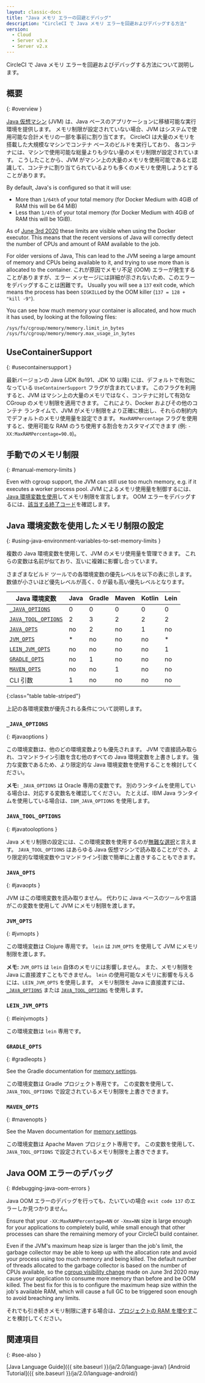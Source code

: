```yaml
---
layout: classic-docs
title: "Java メモリ エラーの回避とデバッグ"
description: "CircleCI で Java メモリ エラーを回避およびデバッグする方法"
version:
  - Cloud
  - Server v3.x
  - Server v2.x
---
```


CircleCI で Java メモリ エラーを回避およびデバッグする方法について説明します。

## 概要
{: #overview }

[Java 仮想マシン](https://ja.wikipedia.org/wiki/Java仮想マシン) (JVM) は、Java ベースのアプリケーションに移植可能な実行環境を提供します。 メモリ制限が設定されていない場合、JVM はシステムで使用可能な合計メモリの一部を事前に割り当てます。 CircleCI は大量のメモリを搭載した大規模なマシンでコンテナ ベースのビルドを実行しており、 各コンテナには、マシンで使用可能な総量よりも少ない量のメモリ制限が設定されています。 こうしたことから、JVM がマシン上の大量のメモリを使用可能であると認識して、コンテナに割り当てられているよりも多くのメモリを使用しようとすることがあります。

By default, Java's is configured so that it will use:
- More than `1/64th` of your total memory (for Docker Medium with 4GiB of RAM this will be 64 MiB)
- Less than `1/4th` of your total memory (for Docker Medium with 4GiB of RAM this will be 1GiB).

As of [June 3rd 2020](https://circleci.com/changelog/#container-cgroup-limits-now-visible-inside-the-docker-executor) these limits are visible when using the Docker executor. This means that the recent versions of Java will correctly detect the number of CPUs and amount of RAM available to the job.

For older versions of Java, This can lead to the JVM seeing a large amount of memory and CPUs being available to it, and trying to use more than is allocated to the container. これが原因でメモリ不足 (OOM) エラーが発生することがありますが、エラー メッセージには詳細が示されないため、このエラーをデバッグすることは困難です。 Usually you will see a `137` exit code, which means the process has been `SIGKILL`ed by the OOM killer (`137 = 128 + "kill -9"`).

You can see how much memory your container is allocated, and how much it has used, by looking at the following files:
```
/sys/fs/cgroup/memory/memory.limit_in_bytes
/sys/fs/cgroup/memory/memory.max_usage_in_bytes
```


## UseContainerSupport
{: #usecontainersupport }

最新バージョンの Java (JDK 8u191、JDK 10 以降) には、デフォルトで有効になっている `UseContainerSupport` フラグが含まれています。 このフラグを利用すると、JVM はマシン上の大量のメモリではなく、コンテナに対して有効な CGroup のメモリ制限を適用できます。 これにより、Docker およびその他のコンテナ ランタイムで、JVM がメモリ制限をより正確に検出し、それらの制約内でデフォルトのメモリ使用量を設定できます。 `MaxRAMPercentage` フラグを使用すると、使用可能な RAM のうち使用する割合をカスタマイズできます (例: `-XX:MaxRAMPercentage=90.0`)。

## 手動でのメモリ制限
{: #manual-memory-limits }

Even with cgroup support, the JVM can still use too much memory, e.g. if it executes a worker process pool. JVM によるメモリ使用量を制御するには、[Java 環境変数を使用](#using-java-environment-variables-to-set-memory-limits)してメモリ制限を宣言します。 OOM エラーをデバッグするには、[該当する終了コード](#debugging-java-oom-errors)を確認します。

## Java 環境変数を使用したメモリ制限の設定
{: #using-java-environment-variables-to-set-memory-limits }

複数の Java 環境変数を使用して、JVM のメモリ使用量を管理できます。 これらの変数は名前が似ており、互いに複雑に影響し合っています。

さまざまなビルド ツールでの各環境変数の優先レベルを以下の表に示します。 数値が小さいほど優先レベルが高く、0 が最も高い優先レベルとなります。

| Java 環境変数                                 | Java | Gradle | Maven | Kotlin | Lein |
| ----------------------------------------- | ---- | ------ | ----- | ------ | ---- |
| [`_JAVA_OPTIONS`](#_java_options)         | 0    | 0      | 0     | 0      | 0    |
| [`JAVA_TOOL_OPTIONS`](#java_tool_options) | 2    | 3      | 2     | 2      | 2    |
| [`JAVA_OPTS`](#java_opts)                 | no   | 2      | no    | 1      | no   |
| [`JVM_OPTS`](#jvm_opts)                   | *    | no     | no    | no     | *    |
| [`LEIN_JVM_OPTS`](#lein_jvm_opts)         | no   | no     | no    | no     | 1    |
| [`GRADLE_OPTS`](#gradle_opts)             | no   | 1      | no    | no     | no   |
| [`MAVEN_OPTS`](#maven_opts)               | no   | no     | 1     | no     | no   |
| CLI 引数                                    | 1    | no     | no    | no     | no   |
{:class="table table-striped"}

上記の各環境変数が優先される条件について説明します。

### `_JAVA_OPTIONS`
{: #javaoptions }

この環境変数は、他のどの環境変数よりも優先されます。 JVM で直接読み取られ、コマンドライン引数を含む他のすべての Java 環境変数を上書きします。 強力な変数であるため、より限定的な Java 環境変数を使用することを検討してください。

**メモ:** `_JAVA_OPTIONS` は Oracle 専用の変数です。 別のランタイムを使用している場合は、対応する変数名を確認してください。 たとえば、IBM Java ランタイムを使用している場合は、`IBM_JAVA_OPTIONS` を使用します。

### `JAVA_TOOL_OPTIONS`
{: #javatooloptions }

Java メモリ制限の設定には、この環境変数を使用するのが[無難な選択](https://docs.oracle.com/javase/8/docs/platform/jvmti/jvmti.html#tooloptions)と言えます。 `JAVA_TOOL_OPTIONS` はあらゆる Java 仮想マシンで読み取ることができ、より限定的な環境変数やコマンドライン引数で簡単に上書きすることもできます。

### `JAVA_OPTS`
{: #javaopts }

JVM はこの環境変数を読み取りません。 代わりに Java ベースのツールや言語がこの変数を使用して JVM にメモリ制限を渡します。

### `JVM_OPTS`
{: #jvmopts }

この環境変数は Clojure 専用です。 `lein` は `JVM_OPTS` を使用して JVM にメモリ制限を渡します。

**メモ:** `JVM_OPTS` は `lein` 自体のメモリには影響しません。 また、メモリ制限を Java に直接渡すこともできません。 `lein` の使用可能なメモリに影響を与えるには、`LEIN_JVM_OPTS` を使用します。 メモリ制限を Java に直接渡すには、[`_JAVA_OPTIONS`](#_java_options) または [`JAVA_TOOL_OPTIONS`](#java_tool_options) を使用します。

### `LEIN_JVM_OPTS`
{: #leinjvmopts }

この環境変数は `lein` 専用です。

### `GRADLE_OPTS`
{: #gradleopts }

See the Gradle documentation for [memory settings](https://docs.gradle.org/current/userguide/build_environment.html#sec:configuring_jvm_memory).

この環境変数は Gradle プロジェクト専用です。 この変数を使用して、`JAVA_TOOL_OPTIONS` で設定されているメモリ制限を上書きできます。

### `MAVEN_OPTS`
{: #mavenopts }

See the Maven documentation for [memory settings](http://maven.apache.org/configure.html).

この環境変数は Apache Maven プロジェクト専用です。 この変数を使用して、`JAVA_TOOL_OPTIONS` で設定されているメモリ制限を上書きできます。

## Java OOM エラーのデバッグ
{: #debugging-java-oom-errors }

Java OOM エラーのデバッグを行っても、たいていの場合 `exit code 137` のエラーしか見つかりません。

Ensure that your `-XX:MaxRAMPercentage=NN` or `-Xmx=NN` size is large enough for your applications to completely build, while small enough that other processes can share the remaining memory of your CircleCI build container.

Even if the JVM's maximum heap size is larger than the job's limit, the garbage collector may be able to keep up with the allocation rate and avoid your process using too much memory and being killed. The default number of threads allocated to the garbage collector is based on the number of CPUs available, so the [cgroup visibility change](https://circleci.com/changelog/#container-cgroup-limits-now-visible-inside-the-docker-executor) made on June 3rd 2020 may cause your application to consume more memory than before and be OOM killed. The best fix for this is to configure the maximum heap size within the job's available RAM, which will cause a full GC to be triggered soon enough to avoid breaching any limits.

それでも引き続きメモリ制限に達する場合は、[プロジェクトの RAM を増やす](https://circleci.com/ja/docs/2.0/configuration-reference/#resource_class)ことを検討してください。

## 関連項目
{: #see-also }

[Java Language Guide]({{ site.baseurl }}/ja/2.0/language-java/) [Android Tutorial]({{ site.baseurl }}/ja/2.0/language-android/)
